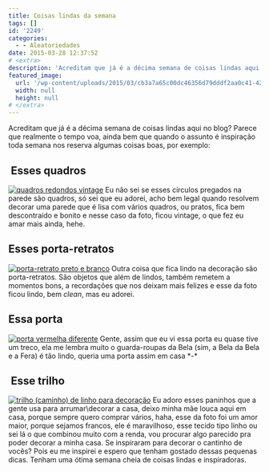```yaml
---
title: Coisas lindas da semana
tags: []
id: '2249'
categories:
  - - Aleatoriedades
date: 2015-03-28 12:37:52
# <extra>
description: 'Acreditam que já é a décima semana de coisas lindas aqui no blog? Parece que realmente o tempo voa, ainda bem que quando o assunto é inspiração toda semana nos reserva algumas coisas boas, por exemplo:  Esses quadros Eu não sei se esses círculos pregados na parede são quadros, só sei que eu adorei, acho bem legal quando resolvem decorar uma parede que é lisa com vários quadros, ou pratos, fica bem descontraído e bonito e nesse caso da foto, ficou vintage, o que fez eu amar mais ainda, hehe. Esses porta-retratos Outra coisa que fica lindo na decoração são porta-retratos. São objetos que além de lindos, também remetem a momentos bons, a recordações que nos deixam mais felizes e esse da foto ficou lindo, bem clean, mas eu adorei. Essa porta Gente, assim que eu vi essa porta eu &hellip;'
featured_image: 
  url: '/wp-content/uploads/2015/03/cb3a7a65c00dc46356d79dddf2aa0c41-427x1024.jpg'
  width: null
  height: null
# </extra>
---
```


Acreditam que já é a décima semana de coisas lindas aqui no blog? Parece que realmente o tempo voa, ainda bem que quando o assunto é inspiração toda semana nos reserva algumas coisas boas, por exemplo:

##  Esses quadros

[![quadros redondos vintage](/wp-content/uploads/2015/03/cb3a7a65c00dc46356d79dddf2aa0c41-427x1024.jpg)](/wp-content/uploads/2015/03/cb3a7a65c00dc46356d79dddf2aa0c41.jpg) Eu não sei se esses círculos pregados na parede são quadros, só sei que eu adorei, acho bem legal quando resolvem decorar uma parede que é lisa com vários quadros, ou pratos, fica bem descontraído e bonito e nesse caso da foto, ficou vintage, o que fez eu amar mais ainda, hehe.

## Esses porta-retratos

[![porta-retrato preto e branco](/wp-content/uploads/2015/03/8864d8e6953e1eec67192e81554e2313-683x1024.jpg)](/wp-content/uploads/2015/03/8864d8e6953e1eec67192e81554e2313.jpg) Outra coisa que fica lindo na decoração são porta-retratos. São objetos que além de lindos, também remetem a momentos bons, a recordações que nos deixam mais felizes e esse da foto ficou lindo, bem _clean_, mas eu adorei.

## Essa porta

[![porta vermelha  diferente ](/wp-content/uploads/2015/03/e84c7b3ed2b4ebef1c71b5f0c23603bd-718x1024.jpg)](/wp-content/uploads/2015/03/e84c7b3ed2b4ebef1c71b5f0c23603bd.jpg) Gente, assim que eu vi essa porta eu quase tive um treco, ela me lembra muito o guarda-roupas da Bela (sim, a Bela da Bela e a Fera) é tão lindo, queria uma porta assim em casa \*-\*

##  Esse trilho

[![trilho (caminho) de linho para decoração ](/wp-content/uploads/2015/03/8b7a74e561cccff7d42cc3f69e946e95.jpg)](/wp-content/uploads/2015/03/8b7a74e561cccff7d42cc3f69e946e95.jpg) Eu adoro esses paninhos que a gente usa para arrumar\\decorar a casa, deixo minha mãe louca aqui em casa, porque sempre quero comprar vários, haha, esse da foto foi um amor maior, porque sejamos francos, ele é maravilhoso, esse tecido tipo linho ou sei lá o que combinou muito com a renda, vou procurar algo parecido pra poder decorar a minha casa. Se inspiraram para decorar o cantinho de vocês? Pois eu me inspirei e espero que tenham gostado dessas pequenas dicas. Tenham uma ótima semana cheia de coisas lindas e inspiradoras.

